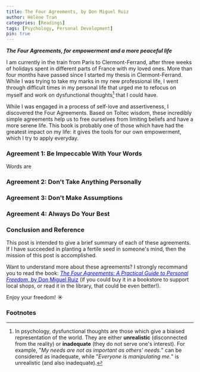 ```yaml
---
title: The Four Agreements, by Don Miguel Ruiz
author: Hélène Tran
categories: [Readings]
tags: [Psychology, Personal Development]
pin: true
---
```


***The Four Agreements, for empowerment and a more peaceful life***

I am currently in the train from Paris to Clermont-Ferrand, after three weeks of holidays spent in different parts of France with my loved ones. More than four months have passed since I started my thesis in Clermont-Ferrand. While I was trying to take my marks in my new professional life, I went through difficult times in my personal life that urged me to refocus on myself and work on dysfunctional thoughts[^dys-thoughts] that I could have.

While I was engaged in a process of self-love and assertiveness, I discovered the Four Agreements. Based on Toltec wisdom, these incredibly simple agreements help us to free ourselves from limiting beliefs and have a more serene life. This book is probably one of those which have had the greatest impact on my life: it gives the tools for our own empowerment, which I try to apply everyday.


### Agreement 1: Be Impeccable With Your Words
Words are

### Agreement 2: Don't Take Anything Personally


### Agreement 3: Don't Make Assumptions


### Agreement 4: Always Do Your Best


### Conclusion and Reference

This post is intended to give a brief summary of each of these agreements. If I have succeeded in planting a fertile seed in someone's mind, then the mission of this post is accomplished. 

Want to understand more about these agreements? I strongly recommand you to read the book: <a class="post-tag" style="color:Blue" href="https://www.amazon.com/Four-Agreements-Practical-Personal-Freedom/dp/1878424319 ">*The Four Agreements: A Practical Guide to Personal Freedom*, by Don Miguel Ruiz</a> (if you could buy it in a bookstore to support local shops, or read it in the library, that could be even better!). 

Enjoy your freedom! ☀️


### Footnotes

[^dys-thoughts]: In psychology, dysfunctional thoughts are those which give a biaised representation of the world. They are either **unrealistic** (disconnected from the reality) or **inadequate** (they do not serve one's interest). For example, "*My needs are not as important as others' needs.*" can be considered as inadequate, while "*Everyone is manipulating me.*" is unrealistic (and also inadequate).  
